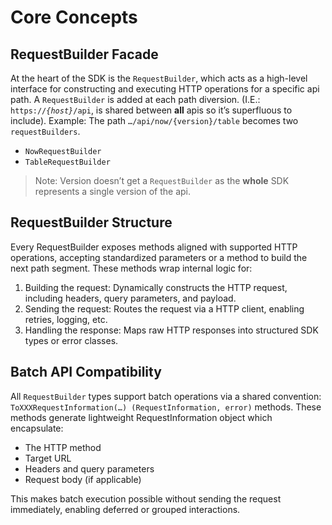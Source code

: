 # Core Concepts

## RequestBuilder Facade

At the heart of the SDK is the `RequestBuilder`, which acts as a high-level interface for constructing and executing HTTP operations for a specific api path. A `RequestBuilder` is added at each path diversion. (I.E.: <code>https://<var>{host}</var>/api</code>, is shared between **all** apis so it’s superfluous to include).
Example:
The path `…/api/now/{version}/table`  becomes two `requestBuilders`.

- `NowRequestBuilder`
- `TableRequestBuilder`

> Note: Version doesn’t get a `RequestBuilder` as the **whole** SDK represents a single version of the api.

## RequestBuilder Structure

Every RequestBuilder exposes methods aligned with supported HTTP operations, accepting standardized parameters or a method to build the next path segment. 
These methods wrap internal logic for:

1. Building the request: Dynamically constructs the HTTP request, including headers, query parameters, and payload.
2. Sending the request: Routes the request via a HTTP client, enabling retries, logging, etc.
3. Handling the response: Maps raw HTTP responses into structured SDK types or error classes.

## Batch API Compatibility

All `RequestBuilder` types support batch operations via a shared convention:
`ToXXXRequestInformation(…) (RequestInformation, error)` methods.
These methods generate lightweight RequestInformation object which encapsulate:

* The HTTP method
* Target URL
* Headers and query parameters
* Request body (if applicable)

This makes batch execution possible without sending the request immediately, enabling deferred or grouped interactions.